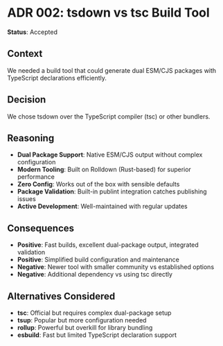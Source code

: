 # ADR 002: tsdown vs tsc Build Tool

**Status**: Accepted

## Context

We needed a build tool that could generate dual ESM/CJS packages with TypeScript declarations efficiently.

## Decision

We chose tsdown over the TypeScript compiler (tsc) or other bundlers.

## Reasoning

- **Dual Package Support**: Native ESM/CJS output without complex configuration
- **Modern Tooling**: Built on Rolldown (Rust-based) for superior performance
- **Zero Config**: Works out of the box with sensible defaults
- **Package Validation**: Built-in publint integration catches publishing issues
- **Active Development**: Well-maintained with regular updates

## Consequences

- **Positive**: Fast builds, excellent dual-package output, integrated validation
- **Positive**: Simplified build configuration and maintenance
- **Negative**: Newer tool with smaller community vs established options
- **Negative**: Additional dependency vs using tsc directly

## Alternatives Considered

- **tsc**: Official but requires complex dual-package setup
- **tsup**: Popular but more configuration needed
- **rollup**: Powerful but overkill for library bundling
- **esbuild**: Fast but limited TypeScript declaration support
